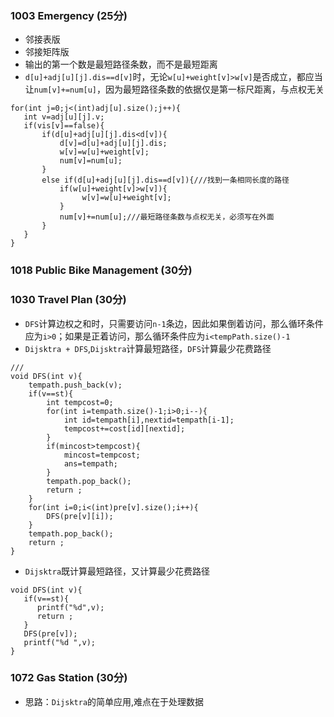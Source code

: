 ### 1003 Emergency (25分)
* 邻接表版
* 邻接矩阵版
* 输出的第一个数是最短路径条数，而不是最短距离
* ```d[u]+adj[u][j].dis==d[v]```时，无论```w[u]+weight[v]>w[v]```是否成立，都应当让```num[v]+=num[u]```，因为最短路径条数的依据仅是第一标尺距离，与点权无关

```
for(int j=0;j<(int)adj[u].size();j++){
   int v=adj[u][j].v;
   if(vis[v]==false){
       if(d[u]+adj[u][j].dis<d[v]){
           d[v]=d[u]+adj[u][j].dis;
           w[v]=w[u]+weight[v];
           num[v]=num[u];
       }
       else if(d[u]+adj[u][j].dis==d[v]){///找到一条相同长度的路径
           if(w[u]+weight[v]>w[v]){
                w[v]=w[u]+weight[v];
           }
           num[v]+=num[u];///最短路径条数与点权无关，必须写在外面
       }
   }
}

```

### 1018 Public Bike Management (30分)




### 1030 Travel Plan (30分)

* ```DFS```计算边权之和时，只需要访问```n-1```条边，因此如果倒着访问，那么循环条件应为```i>0```；如果是正着访问，那么循环条件应为```i<tempPath.size()-1```
* ```Dijsktra + DFS```,```Dijsktra```计算最短路径，```DFS```计算最少花费路径
```
///
void DFS(int v){
    tempath.push_back(v);
    if(v==st){
        int tempcost=0;
        for(int i=tempath.size()-1;i>0;i--){
            int id=tempath[i],nextid=tempath[i-1];
            tempcost+=cost[id][nextid];
        }
        if(mincost>tempcost){
            mincost=tempcost;
            ans=tempath;
        }
        tempath.pop_back();
        return ;
    }
    for(int i=0;i<(int)pre[v].size();i++){
        DFS(pre[v][i]);
    }
    tempath.pop_back();
    return ;
}

```

* ```Dijsktra```既计算最短路径，又计算最少花费路径

```
void DFS(int v){
   if(v==st){
      printf("%d",v);
      return ;
   }
   DFS(pre[v]);
   printf("%d ",v);
}

```

### 1072 Gas Station (30分)

* 思路：```Dijsktra```的简单应用,难点在于处理数据


























